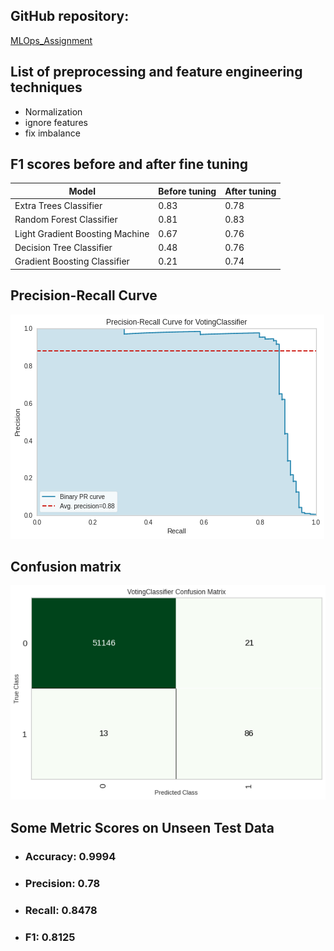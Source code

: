 ## GitHub repository:

[MLOps_Assignment](https://github.com/aniketp02/MLOps_Assignment/tree/pycaret_expt1)

## List of preprocessing and feature engineering techniques
- Normalization
- ignore features
- fix imbalance

## F1 scores before and after fine tuning
| Model | Before tuning | After tuning |
|-------|---------|--------|
| Extra Trees Classifier | 0.83 | 0.78 |
| Random Forest Classifier | 0.81 | 0.83 |
| Light Gradient Boosting Machine | 0.67 | 0.76 |
| Decision Tree Classifier | 0.48 | 0.76 |
| Gradient Boosting Classifier | 0.21 | 0.74 |

## Precision-Recall Curve
![pr-curve](https://github.com/aniketp02/Fundamentals_of_MLOps_20D070011/blob/main/Week3/pr-curve.png)

## Confusion matrix
![confusion matrix](https://github.com/aniketp02/Fundamentals_of_MLOps_20D070011/blob/main/Week3/confusion-matrix.png)

## Some Metric Scores on Unseen Test Data

- ### Accuracy: 0.9994

- ### Precision: 0.78

- ### Recall: 0.8478

- ### F1: 0.8125
